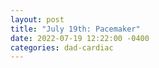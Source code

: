 ```yaml
---
layout: post
title: "July 19th: Pacemaker"
date: 2022-07-19 12:22:00 -0400
categories: dad-cardiac
---
```



